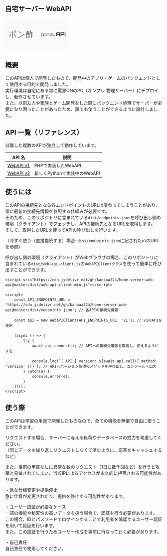 ## 自宅サーバー WebAPI

<img src="server.png" width="100">
<img src="api.png" width="100">

## 概要
このAPIは個人で開発したもので、開発中のアプリ・ゲームのバックエンドとして使用する目的で開発しました。  
実行環境は自宅にある常に電源ONのPC（オンプレ 物理サーバー）にデプロイし、動作させています。  
また、以前友人や家族とゲーム開発をした際にバックエンド処理でサーバーが必要になり困ったことがあったため、誰でも使うことができるように設計しました。

## API 一覧（リファレンス）
分離した複数のAPIが独立して動作しています。

| API 名 | 説明 |
| - | - |
| [WebAPI v1](web-api-v1.md) | PHPで実装したWebAPI |
| [WebAPI v2](web-api-v2.md) | 新しくPythonで実装中のWebAPI |

## 使うには
このAPIの接続先となる各エンドポイントのURLは変わってしまうことがあり、常に最新の接続先情報を参照する仕組みが必要です。  
そのため、このリポジトリに含まれている```dist/endpoints.json```を呼び出し側の環境（クライアント）でフェッチし、APIの接続先となるURLを取得します。  
そして、取得したURLを使ってAPIの呼び出しを行います。

（今すぐ使う（直接接続する）場合: ```dist/endpoints.json```に記された```v1```のURLを参照）

呼び出し側の環境（クライアント）がWebブラウザの場合、このリポジトリに含まれている```dist/web-api-client.js```の```WebAPIClientクラス```を使って簡単に呼び出すことができます。

```
<script src="https://cdn.jsdelivr.net/gh/kanaaa224/home-server-web-api@master/dist/web-api-client.min.js"></script>

<script>
    const API_ENDPOINTS_URL = 'https://cdn.jsdelivr.net/gh/kanaaa224/home-server-web-api@master/dist/endpoints.json'; // 各APIの接続先情報

    const api = new WebAPIClient(API_ENDPOINTS_URL, 'v1'); // v1のAPIを使用

    (async () => {
        try {
            await api.connect(); // APIへの接続先情報を取得し、使えるようにする

            console.log(`[ API ] version: ${await api.call({ method: 'version' })}`); // APIへバージョン取得のメソッドを呼び出し、コンソールへ出力
        } catch(e) {
            console.error(e);
        }
    })();
</script>
```

## 使う際
このAPIは学習の用途で開発したものなので、全ての機能を無償で自由に使うことができます。

リクエストする場合、サーバーに与える負荷やデータベースの労力を考慮してください。  
（同じデータを繰り返しリクエストしなくて済むように、応答をキャッシュするなど）

また、事前の申告なしに異常な数のリクエスト（1日に数千回など）を行うと攻撃と見做されてしまい、当該IPによるアクセスが永久的に拒否される可能性があります。

・急な仕様変更や提供停止  
急に仕様が変更されたり、提供を停止する可能性があります。

・ユーザー認証が必要なケース  
一部の機能や秘匿性の高いデータを扱う場合で、認証を行う必要があります。  
この場合、IDとパスワードでログインすることで利用者を確認するユーザー認証を用いて認証を行います。  
また、この認証を行うためユーザー作成を事前に行なっておく必要があります。

・自己責任  
自己責任で使用してください。
